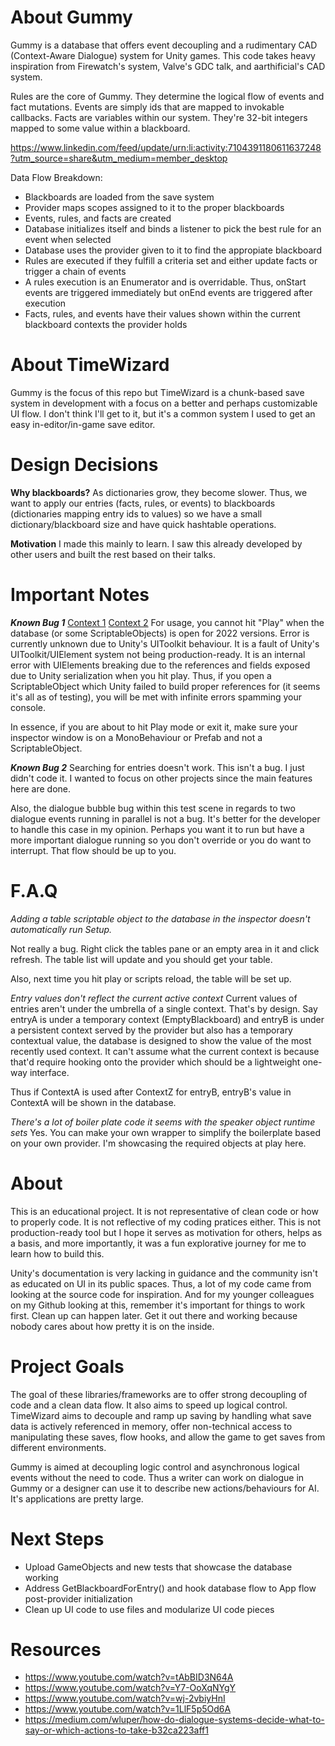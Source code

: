 # About Gummy
Gummy is a database that offers event decoupling and a rudimentary CAD (Context-Aware Dialogue) system for Unity games.
This code takes heavy inspiration from Firewatch's system, Valve's GDC talk, and aarthificial's CAD system.

Rules are the core of Gummy. They determine the logical flow of events and fact mutations.
Events are simply ids that are mapped to invokable callbacks.
Facts are variables within our system. They're 32-bit integers mapped to some value within a blackboard.

https://www.linkedin.com/feed/update/urn:li:activity:7104391180611637248?utm_source=share&utm_medium=member_desktop

Data Flow Breakdown:
- Blackboards are loaded from the save system
- Provider maps scopes assigned to it to the proper blackboards
- Events, rules, and facts are created
- Database initializes itself and binds a listener to pick the best rule for an event when selected
- Database uses the provider given to it to find the appropiate blackboard
- Rules are executed if they fulfill a criteria set and either update facts or trigger a chain of events
- A rules execution is an Enumerator and is overridable. Thus, onStart events are triggered immediately but onEnd events are triggered after execution
- Facts, rules, and events have their values shown within the current blackboard contexts the provider holds

# About TimeWizard

Gummy is the focus of this repo but TimeWizard is a chunk-based save system in development with a focus on a better and perhaps customizable UI flow. I don't think I'll get to it, but it's a common system I used to get an easy in-editor/in-game save editor.

# Design Decisions

**Why blackboards?**
As dictionaries grow, they become slower. Thus, we want to apply our entries (facts, rules, or events) to blackboards (dictionaries mapping entry ids to values) so we have a small dictionary/blackboard size and have quick hashtable operations. 


**Motivation**
I made this mainly to learn. I saw this already developed by other users and built the rest based on their talks.

# Important Notes

***Known Bug 1***
[Context 1](https://forum.unity.com/threads/argumentnullexception-value-cannot-be-null-parameter-name-_unity_self.1431901/)
[Context 2](https://forum.unity.com/threads/system-argumentnullexception-value-cannot-be-null-parameter-name-_unity_self.1447684/)
For usage, you cannot hit "Play" when the database (or some ScriptableObjects) is open for 2022 versions. Error is currently unknown due to Unity's UIToolkit behaviour. It is a fault of Unity's UIToolkit/UIElement system not being production-ready. It is an internal error with UIElements breaking due to the references and fields exposed due to Unity serialization when you hit play. Thus, if you open a ScriptableObject which Unity failed to build proper references for (it seems it's all as of testing), you will be met with infinite errors spamming your console.

In essence, if you are about to hit Play mode or exit it, make sure your inspector window is on a MonoBehaviour or Prefab and not a ScriptableObject.

***Known Bug 2***
Searching for entries doesn't work. This isn't a bug. I just didn't code it. I wanted to focus on other projects since the main features here are done.

Also, the dialogue bubble bug within this test scene in regards to two dialogue events running in parallel is not a bug. It's better for the developer to handle this case in my opinion. Perhaps you want it to run but have a more important dialogue running so you don't override or you do want to interrupt. That flow should be up to you.

# F.A.Q

*Adding a table scriptable object to the database in the inspector doesn't automatically run Setup.*

Not really a bug. Right click the tables pane or an empty area in it and click refresh. The table list will update and you should get your table.

Also, next time you hit play or scripts reload, the table will be set up. 

*Entry values don't reflect the current active context*
Current values of entries aren't under the umbrella of a single context. That's by design. Say entryA is under a temporary context (EmptyBlackboard) and entryB is under a persistent context served by the provider but also has a temporary contextual value, the database is designed to show the value of the most recently used context. It can't assume what the current context is because that'd require hooking onto the provider which should be a lightweight one-way interface.

Thus if ContextA is used after ContextZ for entryB, entryB's value in ContextA will be shown in the database.

*There's a lot of boiler plate code it seems with the speaker object runtime sets*
Yes. You can make your own wrapper to simplify the boilerplate based on your own provider. I'm showcasing the required objects at play here.

# About

This is an educational project. It is not representative of clean code or how to properly code. It is not reflective of my coding pratices either. This is not production-ready tool but I hope it serves as motivation for others, helps as a basis, and more importantly, it was a fun explorative journey for me to learn how to build this. 

Unity's documentation is very lacking in guidance and the community isn't as educated on UI in its public spaces. Thus, a lot of my code came from looking at the source code for inspiration. And for my younger colleagues on my Github looking at this, remember it's important for things to work first. Clean up can happen later. Get it out there and working because nobody cares about how pretty it is on the inside.

# Project Goals
The goal of these libraries/frameworks are to offer strong decoupling of code and a clean data flow. It also aims to speed up logical control. TimeWizard aims to decouple and ramp up saving by handling what save data is actively referenced in memory, offer non-technical access to manipulating these saves, flow hooks, and allow the game to get saves from different environments.

Gummy is aimed at decoupling logic control and asynchronous logical events without the need to code. Thus a writer can work on dialogue in Gummy or a designer can use it to describe new actions/behaviours for AI. It's applications are pretty large.

# Next Steps
- Upload GameObjects and new tests that showcase the database working
- Address GetBlackboardForEntry() and hook database flow to App flow post-provider initialization
- Clean up UI code to use files and modularize UI code pieces 

# Resources
- https://www.youtube.com/watch?v=tAbBID3N64A
- https://www.youtube.com/watch?v=Y7-OoXqNYgY
- https://www.youtube.com/watch?v=wj-2vbiyHnI
- https://www.youtube.com/watch?v=1LlF5p5Od6A
- https://medium.com/wluper/how-do-dialogue-systems-decide-what-to-say-or-which-actions-to-take-b32ca223aff1

